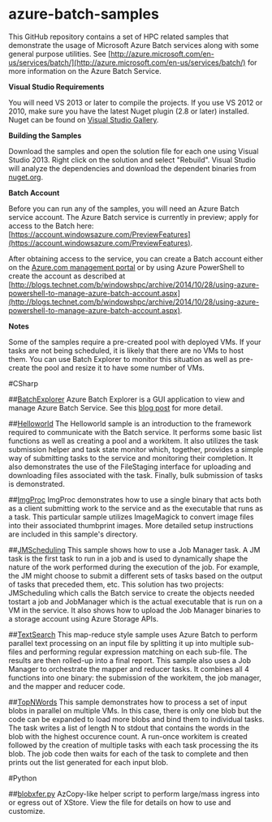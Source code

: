 # azure-batch-samples
This GitHub repository contains a set of HPC related samples that demonstrate the usage of Microsoft Azure Batch services along with some general purpose utilities. See [http://azure.microsoft.com/en-us/services/batch/](http://azure.microsoft.com/en-us/services/batch/) for more information on the Azure Batch Service.

**Visual Studio Requirements**

You will need VS 2013 or later to compile the projects. If you use VS 2012 or 2010, make sure you have the latest Nuget plugin (2.8 or later) installed. Nuget can be found on  [Visual Studio Gallery](https://visualstudiogallery.msdn.microsoft.com/27077b70-9dad-4c64-adcf-c7cf6bc9970c).

**Building the Samples**

Download the samples and open the solution file for each one using Visual Studio 2013. Right click on the solution and select "Rebuild". Visual Studio will analyze the dependencies and download the dependent binaries from [nuget.org](http://www.nuget.org/packages/Azure.Batch/).

**Batch Account**

Before you can run any of the samples, you will need an Azure Batch service account. The Azure Batch service is currently in preview; apply for access to the Batch here: [https://account.windowsazure.com/PreviewFeatures](https://account.windowsazure.com/PreviewFeatures).

After obtaining access to the service, you can create a Batch account either on the [Azure.com management portal](https://manage.windowsazure.com) or by using Azure PowerShell to create the account as described at [http://blogs.technet.com/b/windowshpc/archive/2014/10/28/using-azure-powershell-to-manage-azure-batch-account.aspx](http://blogs.technet.com/b/windowshpc/archive/2014/10/28/using-azure-powershell-to-manage-azure-batch-account.aspx).

**Notes**

Some of the samples require a pre-created pool with deployed VMs. If your tasks are not being scheduled, it is likely that there are no VMs to host them. You can use Batch Explorer to monitor this situation as well as pre-create the pool and resize it to have some number of VMs.

#CSharp

##[BatchExplorer](./CSharp/BatchExplorer)
Azure Batch Explorer is a GUI application to view and manage Azure Batch Service. See this [blog post](http://blogs.technet.com/b/windowshpc/archive/2015/01/20/azure-batch-explorer-sample-walkthrough.aspx) for more detail.

##[Helloworld](./CSharp/HelloWorld)
The Helloworld sample is an introduction to the framework required to communicate with the Batch service. It performs some basic list functions as well as creating a pool and a workitem. It also utilizes the task submission helper and task state monitor which, together, provides a simple way of submitting tasks to the service and monitoring their completion. It also demonstrates the use of the FileStaging interface for uploading and downloading files associated with the task. Finally, bulk submission of tasks is demonstrated.

##[ImgProc](./CSharp/ImgProc)
ImgProc demonstrates how to use a single binary that acts both as a client submitting work to the service and as the executable that runs as a task. This particular sample utilizes ImageMagick to convert image files into their associated thumbprint images. More detailed setup instructions are included in this sample's directory.

##[JMScheduling](./CSharp/JMScheduling)
This sample shows how to use a Job Manager task. A JM task is the first task to run in a job and is used to dynamically shape the nature of the work performed during the execution of the job. For example, the JM might choose to submit a different sets of tasks based on the output of tasks that preceded them, etc. This solution has two projects: JMScheduling which calls the Batch service to create the objects needed tostart a job and JobManager which is the actual executable that is run on a VM in the service. It also shows how to upload the Job Manager binaries to a storage account using Azure Storage APIs.

##[TextSearch](./CSharp/TextSearch)
This map-reduce style sample uses Azure Batch to perform parallel text processing on an input file by splitting it up into multiple sub-files and performing regular expression matching on each sub-file. The results are then rolled-up into a final report. This sample also uses a Job Manager to orchestrate the mapper and reducer tasks. It combines all 4 functions into one binary: the submission of the workitem, the job manager, and the mapper and reducer code.

##[TopNWords](./CSharp/TopNWords)
This sample demonstrates how to process a set of input blobs in parallel on multiple VMs. In this case, there is only one blob but the code can be expanded to load more blobs and bind them to individual tasks. The task writes a list of length N to stdout that contains the words in the blob with the highest occurence count. A run-once workitem is created followed by the creation of multiple tasks with each task processing the its blob. The job code then waits for each of the task to complete and then prints out the list generated for each input blob.

#Python

##[blobxfer.py](./Python/Storage)
AzCopy-like helper script to perform large/mass ingress into or egress out of XStore. View the file for details on how to use and customize.
